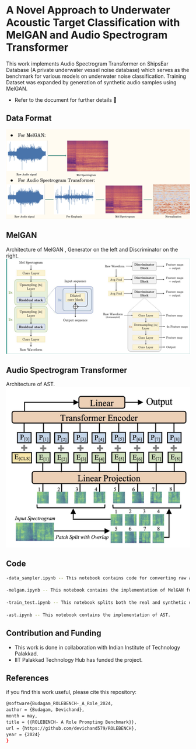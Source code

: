 # A Novel Approach to Underwater Acoustic Target Classification with MelGAN and Audio Spectrogram Transformer

This work implements Audio Spectrogram Transformer on ShipsEar Database (A private underwater vessel noise database) which serves as the benchmark for various models on underwater noise classification. Training Dataset was expanded by generation of synthetic audio samples using MelGAN.

- Refer to the document for further details 📖

## Data Format
![Data](imgs/data.png)

## MelGAN
Architecture of MelGAN , Generator on the left and Discriminator on the right.
![MelGAN](imgs/melgan.png)
## Audio Spectrogram Transformer
Architecture of AST.
![AST](imgs/ast.png)

## Code 
```bash
-data_sampler.ipynb -- This notebook contains code for converting raw audio files of the database into suitable formats and lengths for training AST

-melgan.ipynb -- This notebook contains the implementation of MelGAN for generating synthetic audio samples. This notebooks has to be run for each class of the database seperately.

-train_test.ipynb -- This notebook splits both the real and synthetic data into train, validation and test splits. we suggest to run this code for each class of the database seperately for mitigating class imbalance.

-ast.ipynb -- This notebook contains the implementation of AST.
```

## Contribution and Funding
- This work is done in collaboration with Indian Institute of Technology Palakkad.
- IIT Palakkad Technology Hub has funded the project.

## References
if you find this work useful, please cite this repository:
```bash
@software{Budagam_ROLEBENCH-_A_Role_2024,
author = {Budagam, Devichand},
month = may,
title = {{ROLEBENCH- A Role Prompting Benchmark}},
url = {https://github.com/devichand579/ROLEBENCH},
year = {2024}
}
```



